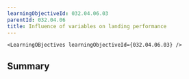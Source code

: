 ```yaml
---
learningObjectiveId: 032.04.06.03
parentId: 032.04.06
title: Influence of variables on landing performance
---
```


```tsx eval
<LearningOBjectives learningObjectiveId={032.04.06.03} />
```

## Summary
